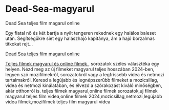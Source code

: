 # Dead-Sea-magyarul
Dead Sea teljes film magarul online

Egy fiatal nő és két bartja a nyílt tengeren rekednek egy halálos baleset után. Segítségükre siet egy halászhajó kapitánya, ám a hajó borzalmas titkokat rejt…

<a href="https://teljesfilmekmagyarul.com/film/dead-sea"> Dead Sea teljes film magarul online </a>

<a href = "https://teljesfilmekmagyarul.com"> Teljes filmek magyarul és online filmek </a>, sorozatok széles választéka egy helyen. Nézd meg az új filmeket magyarul teljes hosszában 2024-ben, legyen szó mozifilmekről, sorozatokról vagy a legfrissebb videa és netmozi tartalmakról. Keresd a legújabb és legnépszerűbb filmeket a mozicsillag, videa és netmozi kínálatában, és élvezd a szórakozást kiváló minőségben, akár otthonról is.
teljes filmek magyarul,online filmek sorozatok,uj filmek magyarul teljes film videa,online filmek 2024,mozicsillag,netmozi,legújabb videa filmek,mozifilmek teljes film magyarul videa

